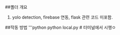 ##폴더 개요
1. yolo detection, firebase 연동, flask 관련 코드 미포함.

##작동 방법
'''python
python local.py # 터미널에서 시행ㅇ
